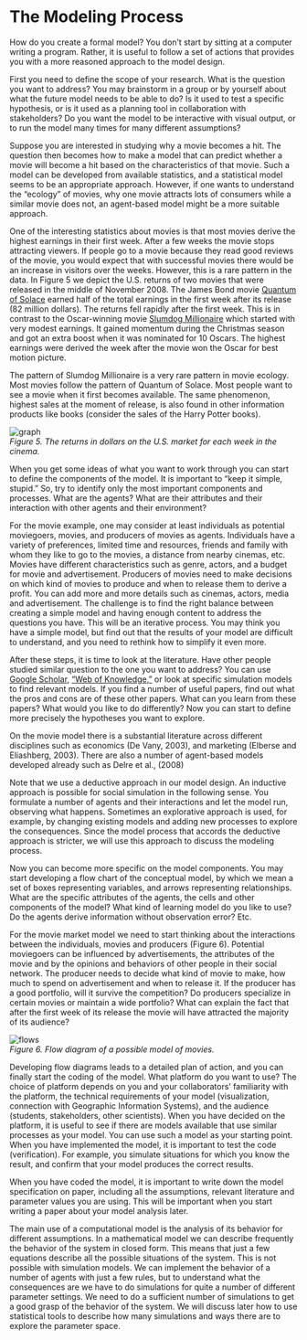 # The Modeling Process
How do you create a formal model? You don’t start by sitting at a computer writing a program. Rather, it is useful to follow a set of actions that provides you with a more reasoned approach to the model design.

First you need to define the scope of your research. What is the question you want to address? You may brainstorm in a group or by yourself about what the future model needs to be able to do? Is it used to test a specific hypothesis, or is it used as a planning tool in collaboration with stakeholders? Do you want the model to be interactive with visual output, or to run the model many times for many different assumptions?

Suppose you are interested in studying why a movie becomes a hit. The question then becomes how to make a model that can predict whether a movie will become a hit based on the characteristics of that movie. Such a model can be developed from available statistics, and a statistical model seems to be an appropriate approach. However, if one wants to understand the “ecology” of movies, why one movie attracts lots of consumers while a similar movie does not, an agent-based model might be a more suitable approach.

One of the interesting statistics about movies is that most movies derive the highest earnings in their first week. After a few weeks the movie stops attracting viewers. If people go to a movie because they read good reviews of the movie, you would expect that with successful movies there would be an increase in visitors over the weeks. However, this is a rare pattern in the data. In Figure 5 we depict the U.S. returns of two movies that were released in the middle of November 2008. The James Bond movie [Quantum of Solace](http://en.wikipedia.org/wiki/Quantum_of_Solace) earned half of the total earnings in the first week after its release (82 million dollars). The returns fell rapidly after the first week. This is in contrast to the Oscar-winning movie [Slumdog Millionaire](http://en.wikipedia.org/wiki/Slumdog_Millionaire) which started with very modest earnings. It gained momentum during the Christmas season and got an extra boost when it was nominated for 10 Oscars. The highest earnings were derived the week after the movie won the Oscar for best motion picture.

The pattern of Slumdog Millionaire is a very rare pattern in movie ecology. Most movies follow the pattern of Quantum of Solace. Most people want to see a movie when it first becomes available. The same phenomenon, highest sales at the moment of release, is also found in other information products like books (consider the sales of the Harry Potter books).

![graph](https://raw.githubusercontent.com/comses/intro-to-abm/master/assets/images/CH_2_Fig_5_graph.png)<br>*Figure 5. The returns in dollars on the U.S. market for each week in the cinema.*

When you get some ideas of what you want to work through you can start to define the components of the model. It is important to “keep it simple, stupid.” So, try to identify only the most important components and processes. What are the agents? What are their attributes and their interaction with other agents and their environment?

For the movie example, one may consider at least individuals as potential moviegoers, movies, and producers of movies as agents. Individuals have a variety of preferences, limited time and resources, friends and family with whom they like to go to the movies, a distance from nearby cinemas, etc. Movies have different characteristics such as genre, actors, and a budget for movie and advertisement. Producers of movies need to make decisions on which kind of movies to produce and when to release them to derive a profit. You can add more and more details such as cinemas, actors, media and advertisement. The challenge is to find the right balance between creating a simple model and having enough content to address the questions you have. This will be an iterative process. You may think you have a simple model, but find out that the results of your model are difficult to understand, and you need to rethink how to simplify it even more.

After these steps, it is time to look at the literature. Have other people studied similar question to the one you want to address? You can use [Google Scholar](http://scholar.google.com/), [“Web of Knowledge,”](http://wokinfo.com/) or look at specific simulation models to find relevant models. If you find a number of useful papers, find out what the pros and cons are of these other papers. What can you learn from these papers? What would you like to do differently? Now you can start to define more precisely the hypotheses you want to explore.

On the movie model there is a substantial literature across different disciplines such as economics (De Vany, 2003), and marketing (Elberse and Eliashberg, 2003). There are also a number of agent-based models developed already such as Delre et al., (2008)

Note that we use a deductive approach in our model design. An inductive approach is possible for social simulation in the following sense. You formulate a number of agents and their interactions and let the model run, observing what happens. Sometimes an explorative approach is used, for example, by changing existing models and adding new processes to explore the consequences. Since the model process that accords the deductive approach is stricter, we will use this approach to discuss the modeling process.

Now you can become more specific on the model components. You may start developing a flow chart of the conceptual model, by which we mean a set of boxes representing variables, and arrows representing relationships. What are the specific attributes of the agents, the cells and other components of the model? What kind of learning model do you like to use? Do the agents derive information without observation error? Etc.

For the movie market model we need to start thinking about the interactions between the individuals, movies and producers (Figure 6). Potential moviegoers can be influenced by advertisements, the attributes of the movie and by the opinions and behaviors of other people in their social network. The producer needs to decide what kind of movie to make, how much to spend on advertisement and when to release it. If the producer has a good portfolio, will it survive the competition? Do producers specialize in certain movies or maintain a wide portfolio? What can explain the fact that after the first week of its release the movie will have attracted the majority of its audience?

 ![flows](https://raw.githubusercontent.com/comses/intro-to-abm/master/assets/images/CH_2_Fig_6_flows.png)<br>*Figure 6. Flow diagram of a possible model of movies.*

Developing flow diagrams leads to a detailed plan of action, and you can finally start the coding of the model. What platform do you want to use? The choice of platform depends on you and your collaborators’ familiarity with the platform, the technical requirements of your model (visualization, connection with Geographic Information Systems), and the audience (students, stakeholders, other scientists). When you have decided on the platform, it is useful to see if there are models available that use similar processes as your model. You can use such a model as your starting point. When you have implemented the model, it is important to test the code (verification). For example, you simulate situations for which you know the result, and confirm that your model produces the correct results.

When you have coded the model, it is important to write down the model specification on paper, including all the assumptions, relevant literature and parameter values you are using. This will be important when you start writing a paper about your model analysis later.

The main use of a computational model is the analysis of its behavior for different assumptions. In a mathematical model we can describe frequently the behavior of the system in closed form. This means that just a few equations describe all the possible situations of the system. This is not possible with simulation models. We can implement the behavior of a number of agents with just a few rules, but to understand what the consequences are we have to do simulations for quite a number of different parameter settings. We need to do a sufficient number of simulations to get a good grasp of the behavior of the system. We will discuss later how to use statistical tools to describe how many simulations and ways there are to explore the parameter space.

